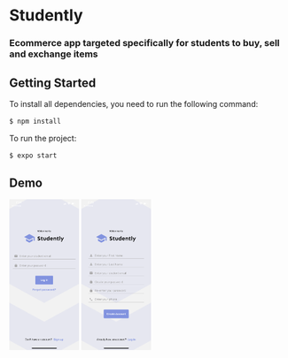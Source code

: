 # Studently

### Ecommerce app targeted specifically for students to buy, sell and exchange items

## Getting Started

To install all dependencies, you need to run the following command:

```sh
$ npm install
```

To run the project:

```sh
$ expo start
```

## Demo

<p float="left">
<img src="https://github.com/akhomochkina/Studently/blob/main/Frontend/src/assets/images/login.png" width="25%" hight="25%">
<img src="https://github.com/akhomochkina/Studently/blob/main/Frontend/src/assets/images/register.png" width="25%" hight="25%">
</p>


